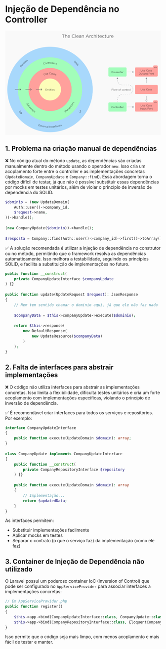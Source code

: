 # Injeção de Dependência no Controller

![alt text](image.png)
## 1. Problema na criação manual de dependências

❌ No código atual do método `update`, as dependências são criadas manualmente dentro do método usando o operador `new`. Isso cria um acoplamento forte entre o controller e as implementações concretas (`UpdateDomain`, `CompanyUpdate` e `Company::find`). Essa abordagem torna o código difícil de testar, já que não é possível substituir essas dependências por mocks em testes unitários, além de violar o princípio de inversão de dependência do SOLID.

```php
$dominio = (new UpdateDomain(
    Auth::user()->company_id,
    $request->name,
))->handle();

(new CompanyUpdate($dominio))->handle();

$resposta = Company::find(Auth::user()->company_id)->first()->toArray();
```

✅ A solução recomendada é utilizar a injeção de dependência no construtor ou no método, permitindo que o framework resolva as dependências automaticamente. Isso melhora a testabilidade, seguindo os princípios SOLID, e facilita a substituição de implementações no futuro.

```php
public function __construct(
    private CompanyUpdateInterface $companyUpdate
) {}

public function update(UpdateRequest $request): JsonResponse
{
    // Nem tem sentido chamar o dominio aqui, já que ele não faz nada

    $companyData = $this->companyUpdate->execute($dominio);

    return $this->response(
        new DefaultResponse(
            new UpdateResource($companyData)
        )
    );
}
```

## 2. Falta de interfaces para abstrair implementações

❌ O código não utiliza interfaces para abstrair as implementações concretas. Isso limita a flexibilidade, dificulta testes unitários e cria um forte acoplamento com implementações específicas, violando o princípio de inversão de dependência.

✅ É recomendável criar interfaces para todos os serviços e repositórios. Por exemplo:

```php
interface CompanyUpdateInterface
{
    public function execute(UpdateDomain $domain): array;
}

class CompanyUpdate implements CompanyUpdateInterface
{
    public function __construct(
        private CompanyRepositoryInterface $repository
    ) {}

    public function execute(UpdateDomain $domain): array
    {
        // Implementação...
        return $updatedData;
    }
}
```

As interfaces permitem:
- Substituir implementações facilmente
- Aplicar mocks em testes
- Separar o contrato (o que o serviço faz) da implementação (como ele faz)

## 3. Container de Injeção de Dependência não utilizado
O Laravel possui um poderoso container IoC (Inversion of Control) que pode ser configurado no `AppServiceProvider` para associar interfaces a implementações concretas:

```php
// Em AppServiceProvider.php
public function register()
{
    $this->app->bind(CompanyUpdateInterface::class, CompanyUpdate::class);
    $this->app->bind(CompanyRepositoryInterface::class, EloquentCompanyRepository::class);
}
```

Isso permite que o código seja mais limpo, com menos acoplamento e mais fácil de testar e manter.
